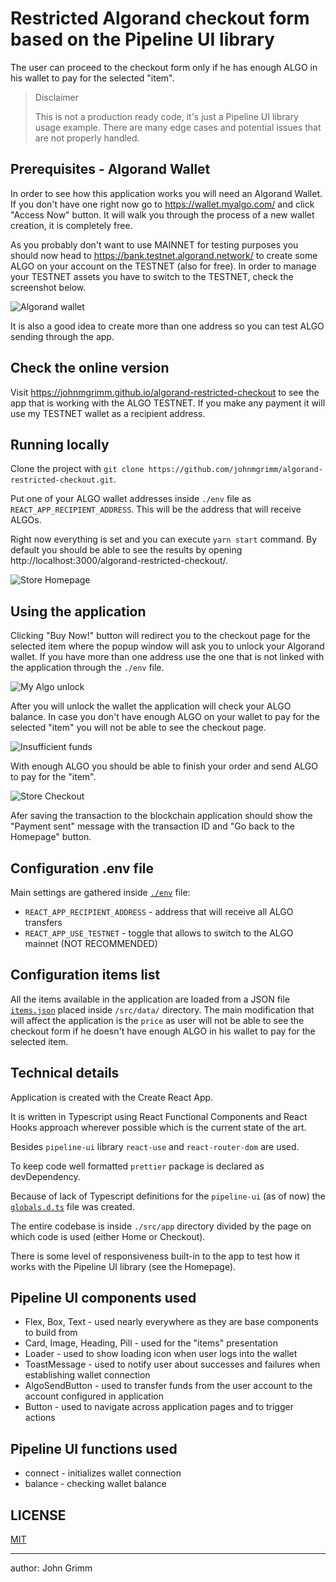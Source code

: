 # Restricted Algorand checkout form based on the Pipeline UI library

The user can proceed to the checkout form only if he has enough ALGO in his wallet to pay for the selected "item".

> Disclaimer
>
> This is not a production ready code, it's just a Pipeline UI library usage example.
> There are many edge cases and potential issues that are not properly handled.

## Prerequisites - Algorand Wallet

In order to see how this application works you will need an Algorand Wallet.
If you don't have one right now go to https://wallet.myalgo.com/ and click "Access Now" button.
It will walk you through the process of a new wallet creation, it is completely free.

As you probably don't want to use MAINNET for testing purposes you should now head to https://bank.testnet.algorand.network/ to create some ALGO on your account on the TESTNET (also for free).
In order to manage your TESTNET assets you have to switch to the TESTNET, check the screenshot below.

![Algorand wallet](./docs/wallet.png)

It is also a good idea to create more than one address so you can test ALGO sending through the app.

## Check the online version

Visit https://johnmgrimm.github.io/algorand-restricted-checkout to see the app that is working with the ALGO TESTNET.
If you make any payment it will use my TESTNET wallet as a recipient address.

## Running locally

Clone the project with `git clone https://github.com/johnmgrimm/algorand-restricted-checkout.git`.

Put one of your ALGO wallet addresses inside `./env` file as `REACT_APP_RECIPIENT_ADDRESS`. This will be the address that will receive ALGOs.

Right now everything is set and you can execute `yarn start` command.
By default you should be able to see the results by opening http://localhost:3000/algorand-restricted-checkout/.

![Store Homepage](./docs/store-home.png)

## Using the application

Clicking "Buy Now!" button will redirect you to the checkout page for the selected item where the popup window will ask you to unlock your Algorand wallet.
If you have more than one address use the one that is not linked with the application through the `./env` file.

![My Algo unlock](./docs/wallet-unlock.png)

After you will unlock the wallet the application will check your ALGO balance.
In case you don't have enough ALGO on your wallet to pay for the selected "item" you will not be able to see the checkout page.

![Insufficient funds](./docs/insufficient-funds.png)

With enough ALGO you should be able to finish your order and send ALGO to pay for the "item".

![Store Checkout](./docs/store-checkout.png)

Afer saving the transaction to the blockchain application should show the "Payment sent" message with the transaction ID and "Go back to the Homepage" button.

## Configuration .env file

Main settings are gathered inside [`./env`](./.env) file:

- `REACT_APP_RECIPIENT_ADDRESS` - address that will receive all ALGO transfers
- `REACT_APP_USE_TESTNET` - toggle that allows to switch to the ALGO mainnet (NOT RECOMMENDED)

## Configuration items list

All the items available in the application are loaded from a JSON file [`items.json`](./src/data/items.json) placed inside `/src/data/` directory.
The main modification that will affect the application is the `price` as user will not be able to see the checkout form if he doesn't have enough ALGO in his wallet to pay for the selected item.

## Technical details

Application is created with the Create React App.

It is written in Typescript using React Functional Components and React Hooks approach wherever possible which is the current state of the art.

Besides `pipeline-ui` library `react-use` and `react-router-dom` are used.

To keep code well formatted `prettier` package is declared as devDependency.

Because of lack of Typescript definitions for the `pipeline-ui` (as of now) the [`globals.d.ts`](./src/globals.d.ts) file was created.

The entire codebase is inside `./src/app` directory divided by the page on which code is
used (either Home or Checkout).

There is some level of responsiveness built-in to the app to test how it works with the Pipeline UI library (see the Homepage).

## Pipeline UI components used

- Flex, Box, Text - used nearly everywhere as they are base components to build from
- Card, Image, Heading, Pill - used for the "items" presentation
- Loader - used to show loading icon when user logs into the wallet
- ToastMessage - used to notify user about successes and failures when establishing wallet connection
- AlgoSendButton - used to transfer funds from the user account to the account configured in application
- Button - used to navigate across application pages and to trigger actions

## Pipeline UI functions used

- connect - initializes wallet connection
- balance - checking wallet balance

## LICENSE

[MIT](./LICENSE)

---

author: John Grimm
